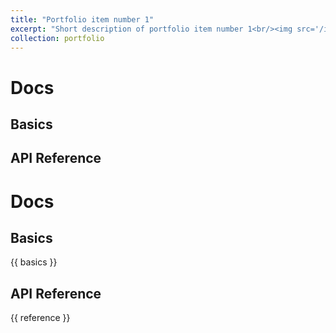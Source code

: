 ```yaml
---
title: "Portfolio item number 1"
excerpt: "Short description of portfolio item number 1<br/><img src='/images/500x300.png'>"
collection: portfolio
---
```

<script>
import basics from 'https://raw.githubusercontent.com/dikiwahyudi11/Monthly-Airline-Passenger-Forecasting/main/README.md'
import reference from './Monthly-Airline-Passenger-Forecasting/main/README.md'
</script>
# Docs

## Basics
<!--@include:./parts/basics.md-->

## API Reference

<!--@include:./parts/reference.md-->

# Docs

## Basics

{{ basics }}

## API Reference

{{ reference }}
